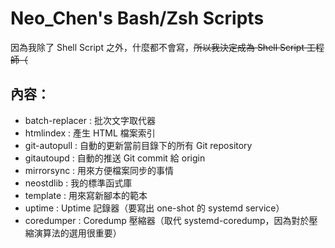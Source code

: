 # Neo_Chen's Bash/Zsh Scripts
因為我除了 Shell Script 之外，什麼都不會寫，<del>所以我決定成為 Shell Script 工程師（</del>

## 內容：
* batch-replacer
:	批次文字取代器
* htmlindex
:	產生 HTML 檔案索引
* git-autopull
:	自動的更新當前目錄下的所有 Git repository
* gitautoupd
:	自動的推送 Git commit 給 origin
* mirrorsync
:	用來方便檔案同步的事情
* neostdlib
:	我的標準函式庫
* template
:	用來寫新腳本的範本
* uptime
:	Uptime 記錄器（要寫出 one-shot 的 systemd service）
* coredumper
:	Coredump 壓縮器（取代 systemd-coredump，因為對於壓縮演算法的選用很重要）
